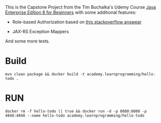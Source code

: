 This is the Capstone Project from the Tim Buchalka's Udemy Course [Java Enterprise Edition 8 for Beginners](https://www.udemy.com/course/java-enterprise-edition-8/) with some additional features:

* Role-based Authorization based on [this stackoverflow answear](https://stackoverflow.com/questions/26777083/best-practice-for-rest-token-based-authentication-with-jax-rs-and-jersey/45814178#45814178)

* JAX-RS Exception Mappers

And some more tests.


# Build

```
mvn clean package && docker build -t academy.learnprogramming/hello-todo .
```

# RUN

```
docker rm -f hello-todo || true && docker run -d -p 8080:8080 -p 4848:4848 --name hello-todo academy.learnprogramming/hello-todo
```
